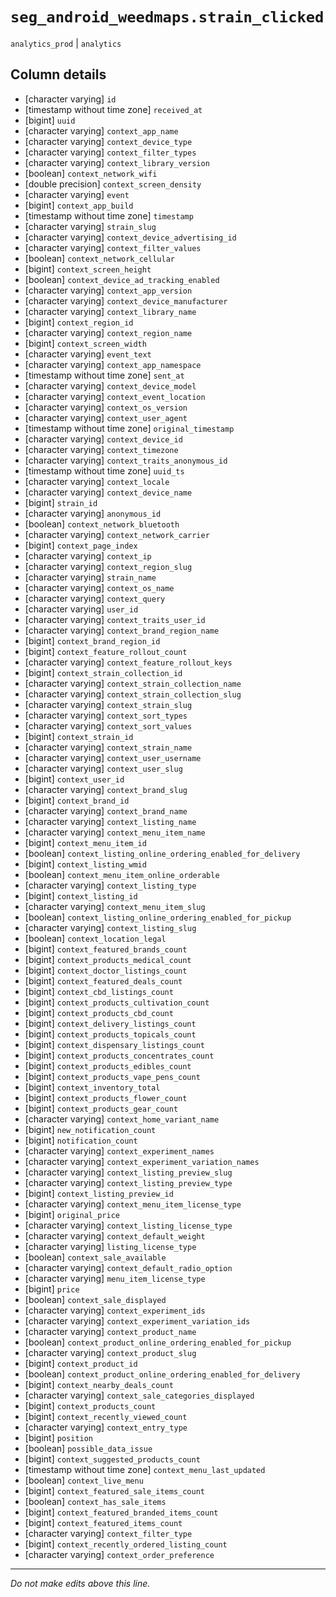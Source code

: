 # `seg_android_weedmaps.strain_clicked`
`analytics_prod` | `analytics`

## Column details
* [character varying] `id`
* [timestamp without time zone] `received_at`
* [bigint]    `uuid`
* [character varying] `context_app_name`
* [character varying] `context_device_type`
* [character varying] `context_filter_types`
* [character varying] `context_library_version`
* [boolean]   `context_network_wifi`
* [double precision] `context_screen_density`
* [character varying] `event`
* [bigint]    `context_app_build`
* [timestamp without time zone] `timestamp`
* [character varying] `strain_slug`
* [character varying] `context_device_advertising_id`
* [character varying] `context_filter_values`
* [boolean]   `context_network_cellular`
* [bigint]    `context_screen_height`
* [boolean]   `context_device_ad_tracking_enabled`
* [character varying] `context_app_version`
* [character varying] `context_device_manufacturer`
* [character varying] `context_library_name`
* [bigint]    `context_region_id`
* [character varying] `context_region_name`
* [bigint]    `context_screen_width`
* [character varying] `event_text`
* [character varying] `context_app_namespace`
* [timestamp without time zone] `sent_at`
* [character varying] `context_device_model`
* [character varying] `context_event_location`
* [character varying] `context_os_version`
* [character varying] `context_user_agent`
* [timestamp without time zone] `original_timestamp`
* [character varying] `context_device_id`
* [character varying] `context_timezone`
* [character varying] `context_traits_anonymous_id`
* [timestamp without time zone] `uuid_ts`
* [character varying] `context_locale`
* [character varying] `context_device_name`
* [bigint]    `strain_id`
* [character varying] `anonymous_id`
* [boolean]   `context_network_bluetooth`
* [character varying] `context_network_carrier`
* [bigint]    `context_page_index`
* [character varying] `context_ip`
* [character varying] `context_region_slug`
* [character varying] `strain_name`
* [character varying] `context_os_name`
* [character varying] `context_query`
* [character varying] `user_id`
* [character varying] `context_traits_user_id`
* [character varying] `context_brand_region_name`
* [bigint]    `context_brand_region_id`
* [bigint]    `context_feature_rollout_count`
* [character varying] `context_feature_rollout_keys`
* [bigint]    `context_strain_collection_id`
* [character varying] `context_strain_collection_name`
* [character varying] `context_strain_collection_slug`
* [character varying] `context_strain_slug`
* [character varying] `context_sort_types`
* [character varying] `context_sort_values`
* [bigint]    `context_strain_id`
* [character varying] `context_strain_name`
* [character varying] `context_user_username`
* [character varying] `context_user_slug`
* [bigint]    `context_user_id`
* [character varying] `context_brand_slug`
* [bigint]    `context_brand_id`
* [character varying] `context_brand_name`
* [character varying] `context_listing_name`
* [character varying] `context_menu_item_name`
* [bigint]    `context_menu_item_id`
* [boolean]   `context_listing_online_ordering_enabled_for_delivery`
* [bigint]    `context_listing_wmid`
* [boolean]   `context_menu_item_online_orderable`
* [character varying] `context_listing_type`
* [bigint]    `context_listing_id`
* [character varying] `context_menu_item_slug`
* [boolean]   `context_listing_online_ordering_enabled_for_pickup`
* [character varying] `context_listing_slug`
* [boolean]   `context_location_legal`
* [bigint]    `context_featured_brands_count`
* [bigint]    `context_products_medical_count`
* [bigint]    `context_doctor_listings_count`
* [bigint]    `context_featured_deals_count`
* [bigint]    `context_cbd_listings_count`
* [bigint]    `context_products_cultivation_count`
* [bigint]    `context_products_cbd_count`
* [bigint]    `context_delivery_listings_count`
* [bigint]    `context_products_topicals_count`
* [bigint]    `context_dispensary_listings_count`
* [bigint]    `context_products_concentrates_count`
* [bigint]    `context_products_edibles_count`
* [bigint]    `context_products_vape_pens_count`
* [bigint]    `context_inventory_total`
* [bigint]    `context_products_flower_count`
* [bigint]    `context_products_gear_count`
* [character varying] `context_home_variant_name`
* [bigint]    `new_notification_count`
* [bigint]    `notification_count`
* [character varying] `context_experiment_names`
* [character varying] `context_experiment_variation_names`
* [character varying] `context_listing_preview_slug`
* [character varying] `context_listing_preview_type`
* [bigint]    `context_listing_preview_id`
* [character varying] `context_menu_item_license_type`
* [bigint]    `original_price`
* [character varying] `context_listing_license_type`
* [character varying] `context_default_weight`
* [character varying] `listing_license_type`
* [boolean]   `context_sale_available`
* [character varying] `context_default_radio_option`
* [character varying] `menu_item_license_type`
* [bigint]    `price`
* [boolean]   `context_sale_displayed`
* [character varying] `context_experiment_ids`
* [character varying] `context_experiment_variation_ids`
* [character varying] `context_product_name`
* [boolean]   `context_product_online_ordering_enabled_for_pickup`
* [character varying] `context_product_slug`
* [bigint]    `context_product_id`
* [boolean]   `context_product_online_ordering_enabled_for_delivery`
* [bigint]    `context_nearby_deals_count`
* [character varying] `context_sale_categories_displayed`
* [bigint]    `context_products_count`
* [bigint]    `context_recently_viewed_count`
* [character varying] `context_entry_type`
* [bigint]    `position`
* [boolean]   `possible_data_issue`
* [bigint]    `context_suggested_products_count`
* [timestamp without time zone] `context_menu_last_updated`
* [boolean]   `context_live_menu`
* [bigint]    `context_featured_sale_items_count`
* [boolean]   `context_has_sale_items`
* [bigint]    `context_featured_branded_items_count`
* [bigint]    `context_featured_items_count`
* [character varying] `context_filter_type`
* [bigint]    `context_recently_ordered_listing_count`
* [character varying] `context_order_preference`

-------------------------------------------------------------------------------
*Do not make edits above this line.*
